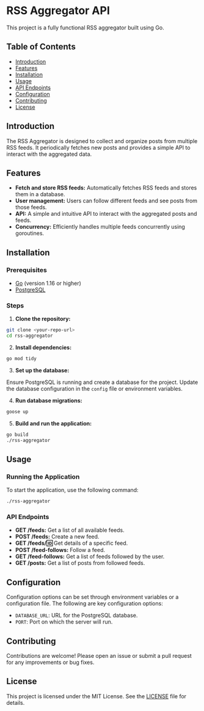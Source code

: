 # RSS Aggregator API

This project is a fully functional RSS aggregator built using Go.

## Table of Contents

- [Introduction](#introduction)
- [Features](#features)
- [Installation](#installation)
- [Usage](#usage)
- [API Endpoints](#api-endpoints)
- [Configuration](#configuration)
- [Contributing](#contributing)
- [License](#license)

## Introduction

The RSS Aggregator is designed to collect and organize posts from multiple RSS feeds. It periodically fetches new posts and provides a simple API to interact with the aggregated data.

## Features

- **Fetch and store RSS feeds:** Automatically fetches RSS feeds and stores them in a database.
- **User management:** Users can follow different feeds and see posts from those feeds.
- **API:** A simple and intuitive API to interact with the aggregated posts and feeds.
- **Concurrency:** Efficiently handles multiple feeds concurrently using goroutines.

## Installation

### Prerequisites

- [Go](https://golang.org/dl/) (version 1.16 or higher)
- [PostgreSQL](https://www.postgresql.org/download/)

### Steps

1. **Clone the repository:**

```bash
git clone <your-repo-url>
cd rss-aggregator
```

2. **Install dependencies:**

```bash
go mod tidy
```

3. **Set up the database:**

Ensure PostgreSQL is running and create a database for the project. Update the database configuration in the `config` file or environment variables.

4. **Run database migrations:**

```bash
goose up
```

5. **Build and run the application:**

```bash
go build
./rss-aggregator
```

## Usage

### Running the Application

To start the application, use the following command:

```bash
./rss-aggregator
```

### API Endpoints

- **GET /feeds:** Get a list of all available feeds.
- **POST /feeds:** Create a new feed.
- **GET /feeds/:id:** Get details of a specific feed.
- **POST /feed-follows:** Follow a feed.
- **GET /feed-follows:** Get a list of feeds followed by the user.
- **GET /posts:** Get a list of posts from followed feeds.

## Configuration

Configuration options can be set through environment variables or a configuration file. The following are key configuration options:

- `DATABASE_URL`: URL for the PostgreSQL database.
- `PORT`: Port on which the server will run.

## Contributing

Contributions are welcome! Please open an issue or submit a pull request for any improvements or bug fixes.

## License

This project is licensed under the MIT License. See the [LICENSE](LICENSE) file for details.
